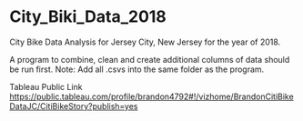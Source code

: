 # City_Biki_Data_2018
City Bike Data Analysis for Jersey City, New Jersey for the year of 2018.

A program to combine, clean and create additional columns of data should be run first. Note: Add all .csvs into the same folder as the program.

Tableau Public Link
https://public.tableau.com/profile/brandon4792#!/vizhome/BrandonCitiBikeDataJC/CitiBikeStory?publish=yes 
